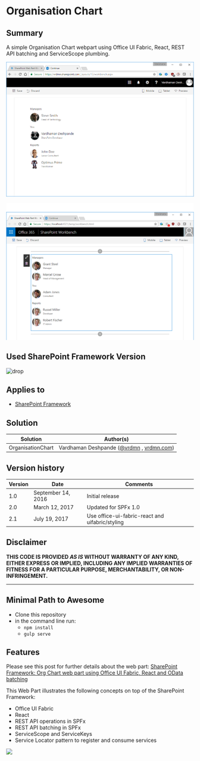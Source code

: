 # Organisation Chart

## Summary
A simple Organisation Chart webpart using Office UI Fabric, React, REST API batching and ServiceScope plumbing. 

![Organisation Chart for the current user running in SharePoint](./assets/orgchart.png)

![Organisation Chart for the current user running in local Workbench](./assets/orgchart-mock.png)

## Used SharePoint Framework Version 
![drop](https://img.shields.io/badge/version-GA-green.svg)

## Applies to

* [SharePoint Framework](http://dev.office.com/sharepoint/docs/spfx/sharepoint-framework-overview)


## Solution

Solution|Author(s)
--------|---------
OrganisationChart | Vardhaman Deshpande ([@vrdmn](https://twitter.com/vrdmn) , [vrdmn.com](http://vrdmn.com))

## Version history

Version|Date|Comments
-------|----|--------
1.0|September 14, 2016|Initial release
2.0|March 12, 2017|Updated for SPFx 1.0
2.1|July 19, 2017|Use office-ui-fabric-react and uifabric/styling

## Disclaimer
**THIS CODE IS PROVIDED *AS IS* WITHOUT WARRANTY OF ANY KIND, EITHER EXPRESS OR IMPLIED, INCLUDING ANY IMPLIED WARRANTIES OF FITNESS FOR A PARTICULAR PURPOSE, MERCHANTABILITY, OR NON-INFRINGEMENT.**

---

## Minimal Path to Awesome

- Clone this repository
- in the command line run:
  - `npm install`
  - `gulp serve`


## Features

Please see this post for further details about the web part: [SharePoint Framework: Org Chart web part using Office UI Fabric, React and OData batching](http://www.vrdmn.com/2016/09/sharepoint-framework-org-chart-web-part.html)

This Web Part illustrates the following concepts on top of the SharePoint Framework:

- Office UI Fabric
- React
- REST API operations in SPFx
- REST API batching in SPFx
- ServiceScope and ServiceKeys
- Service Locator pattern to register and consume services

<img src="https://telemetry.sharepointpnp.com/sp-dev-fx-webparts/samples/react-organisationchart" />
